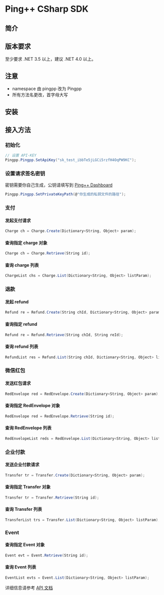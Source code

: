 # Ping++ CSharp SDK 

## 简介
## 版本要求
至少要求 .NET 3.5 以上，建议 .NET 4.0 以上。

## 注意
- namespace 由 pingpp 改为 Pingpp
- 所有方法名更改，首字母大写

## 安装

## 接入方法
### 初始化
```c#
// 设置 API-KEY
Pingpp.Pingpp.SetApiKey("sk_test_ibbTe5jLGCi5rzfH4OqPW9KC");
```

### 设置请求签名密钥
密钥需要你自己生成，公钥请填写到 [Ping++ Dashboard](https://dashboard.pingxx.com)
```c#
Pingpp.Pingpp.SetPrivateKeyPath(@"你生成的私钥文件的路径");
```

### 支付
#### 发起支付请求
```c#
Charge ch = Charge.Create(Dictionary<String, Object> param);
```

#### 查询指定 charge 对象
```c#
Charge ch = Charge.Retrieve(String id);
```

#### 查询 charge 列表
```c#
ChargeList chs = Charge.List(Dictionary<String, Object> listParam);
```

### 退款
#### 发起 refund
```c#
Refund re = Refund.Create(String chId, Dictionary<String, Object> param);
```

#### 查询指定 refund
```c#
Refund re = Refund.Retrieve(String chId, String reId);
```

#### 查询 refund 列表
```c#
RefundList res = Refund.List(String chId, Dictionary<String, Object> listParam);
```

### 微信红包
#### 发送红包请求
```c#
RedEnvelope red = RedEnvelope.Create(Dictionary<String, Object> param);
```

#### 查询指定 RedEnvelope 对象
```c#
RedEnvelope red = RedEnvelope.Retrieve(String id);
```

#### 查询 RedEnvelope 列表
```c#
RedEnvelopeList reds = RedEnvelope.List(Dictionary<String, Object> listParam);
```

### 企业付款
#### 发送企业付款请求
```c#
Transfer tr = Transfer.Create(Dictionary<String, Object> param);
```

#### 查询指定 Transfer 对象
```c#
Transfer tr = Transfer.Retrieve(String id);
```

#### 查询 Transfer 列表
```c#
TransferList trs = Transfer.List(Dictionary<String, Object> listParam);
```

### Event
#### 查询指定 Event 对象
```c#
Event evt = Event.Retrieve(String id);
```

#### 查询 Event 列表
```c#
EventList evts = Event.List(Dictionary<String, Object> listParam);
```

详细信息请参考 [API 文档](https://pingxx.com/document/api)